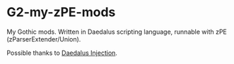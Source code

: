 # G2-my-zPE-mods
My Gothic mods. Written in Daedalus scripting language, runnable with zPE (zParserExtender/Union).

Possible thanks to [Daedalus Injection](https://gothic-modding-community.github.io/gmc/zengin/scripts/extenders/zparserextender/daedalus_injection/).
